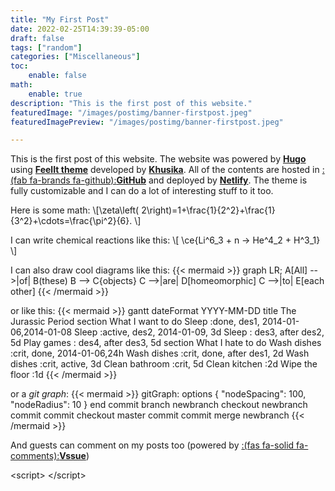 ```yaml
---
title: "My First Post"
date: 2022-02-25T14:39:39-05:00
draft: false
tags: ["random"]
categories: ["Miscellaneous"]
toc:
    enable: false
math:
    enable: true
description: "This is the first post of this website."
featuredImage: "/images/postimg/banner-firstpost.jpeg"
featuredImagePreview: "/images/postimg/banner-firstpost.jpeg"

---
```

<!--more-->
This is the first post of this website. The website was powered by [**Hugo**](https://gohugo.io/) using [**FeelIt theme**](https://feelit.khusika.com/) developed by [**Khusika**](https://khusika.com/). All of the contents are hosted in [:(fab fa-brands fa-github):**GitHub**](https://github.com/) and deployed by [**Netlify**](https://netlify.com/). The theme is fully customizable and I can do a lot of interesting stuff to it too.


Here is some math:
\\[\zeta\left( 2\right)=1+\frac{1}{2^2}+\frac{1}{3^2}+\cdots=\frac{\pi^2}{6}. \\]

I can write chemical reactions like this:
\\[ \ce{Li^6_3 + n -> He^4_2 + H^3_1} \\]

I can also draw cool diagrams like this:
{{< mermaid >}}
graph LR;
    A[All] -->|of| B(these)
    B --> C{objects}
    C -->|are| D[homeomorphic]
    C -->|to| E[each other]
{{< /mermaid >}}

or like this:
{{< mermaid >}}
gantt
    dateFormat  YYYY-MM-DD
    title The Jurassic Period
    section What I want to do
    Sleep            :done,    des1, 2014-01-06,2014-01-08
    Sleep               :active,  des2, 2014-01-09, 3d
    Sleep               :         des3, after des2, 5d
    Play games               :         des4, after des3, 5d
    section What I hate to do
    Wash dishes :crit, done, 2014-01-06,24h
    Wash dishes          :crit, done, after des1, 2d
    Wash dishes             :crit, active, 3d
    Clean bathroom      :crit, 5d
    Clean kitchen        :2d
    Wipe the floor           :1d
{{< /mermaid >}}

or a _git graph_:
{{< mermaid >}}
gitGraph:
options
{
    "nodeSpacing": 100,
    "nodeRadius": 10
}
end
    commit
    branch newbranch
    checkout newbranch
    commit
    commit
    checkout master
    commit
    commit
    merge newbranch
{{< /mermaid >}}

And guests can comment on my posts too (powered by [:(fas fa-solid fa-comments):**Vssue**](https://vssue.js.org/))


<script\>
</script\>

